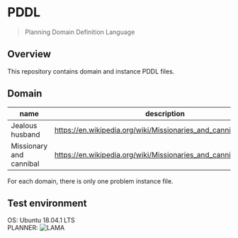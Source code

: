# PDDL
> Planning Domain Definition Language
## Overview
This repository contains domain and instance PDDL files.

## Domain
|name|description|
|------|---|
|Jealous husband|https://en.wikipedia.org/wiki/Missionaries_and_cannibals_problem|
|Missionary and cannibal|https://en.wikipedia.org/wiki/Missionaries_and_cannibals_problem|

For each domain, there is only one problem instance file.

## Test environment
OS: Ubuntu 18.04.1 LTS</br>
PLANNER: ![LAMA](https://github.com/rock-planning/planning-lama)<br>
